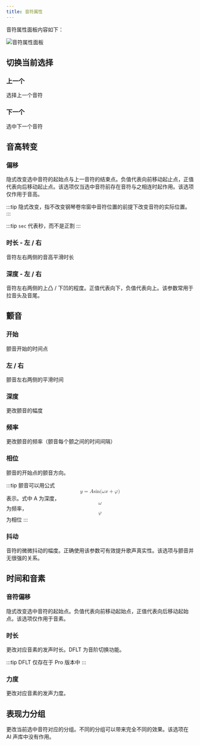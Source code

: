 ```yaml
---
title: 音符属性
---
```


音符属性面板内容如下：

![音符属性面板](/docs/main_docs/sidebar/note_properties/1.png)

## 切换当前选择

### 上一个

选择上一个音符

### 下一个

选中下一个音符

## 音高转变

### 偏移

隐式改变选中音符的起始点与上一音符的结束点。负值代表向前移动起止点，正值代表向后移动起止点。该选项仅当选中音符前存在音符与之相连时起作用。该选项仅作用于音高。

:::tip
隐式改变，指不改变钢琴卷帘窗中音符位置的前提下改变音符的实际位置。
:::

:::tip
`sec` 代表秒，而不是正割
:::

### 时长 - 左 / 右

音符左右两侧的音高平滑时长

### 深度 - 左 / 右

音符左右两侧的上凸 / 下凹的程度。正值代表向下，负值代表向上。该参数常用于拉音头及音尾。

## 颤音

### 开始

颤音开始的时间点

### 左 / 右

颤音左右两侧的平滑时间

### 深度

更改颤音的幅度

### 频率

更改颤音的频率（颤音每个颤之间的时间间隔）

### 相位

颤音的开始点的颤音方向。

:::tip
颤音可以用公式 <math xmlns="http://www.w3.org/1998/Math/MathML" display="block"><mi>y</mi><mo>=</mo><mi>A</mi><mi>sin</mi><mo data-mjx-texclass="NONE">⁡</mo><mo stretchy="false">(</mo><mi>ω</mi><mi>x</mi><mo>+</mo><mi>φ</mi><mo stretchy="false">)</mo></math> 表示。式中 A 为深度，<math xmlns="http://www.w3.org/1998/Math/MathML" display="block"><mi>ω</mi></math> 为频率，<math xmlns="http://www.w3.org/1998/Math/MathML" display="block"><mi>φ</mi></math> 为相位
:::

### 抖动

音符的微微抖动的幅度。正确使用该参数可有效提升歌声真实性。该选项与颤音并无很强的关系。

## 时间和音素

### 音符偏移

隐式改变选中音符的起始点。负值代表向前移动起始点，正值代表向后移动起始点。该选项仅作用于音素。

### 时长

更改对应音素的发声时长。DFLT 为音阶切换功能。

:::tip
DFLT 仅存在于 Pro 版本中
:::

### 力度

更改对应音素的发声力度。

## 表现力分组

更改当前选中音符对应的分组。不同的分组可以带来完全不同的效果。该选项在 AI 声库中没有作用。